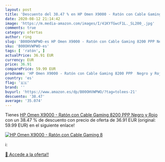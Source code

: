 ```yaml
---
layout: post
title: 'Descuento del 38.47 % en HP Omen X9000 - Ratón con Cable Gaming 8'
date: 2020-08-12 21:14:42
image: 'https://m.media-amazon.com/images/I/41KYfGwcF1L._SL200_.jpg'
comments: true
category: ofertas
author: ring
slug: 'B00OHVWPWO-es HP Omen X9000 - Ratón con Cable Gaming 8200 PPP Negro y Rojo'
sku: 'B00OHVWPWO-es'
tags: [ 'ratón', ]
actualPrice: 36.91 EUR
currency: EUR
price: 36.91
comparePrice: 59.99 EUR
prodname: 'HP Omen X9000 - Ratón con Cable Gaming 8200 PPP  Negro y Rojo'
country: 'es'
flag: '🇪🇸'
brand: ''
buyurl: 'https://www.amazon.es/dp/B00OHVWPWO/?tag=tolees-21'
descuento: '38.47'
average: '35.074'
---
```


Tienes [HP Omen X9000 - Ratón con Cable Gaming 8200 PPP  Negro y Rojo](https://www.amazon.es/dp/B00OHVWPWO/?tag=tolees-21) con un 38.47 % de descuento con precio de oferta de 36.91 EUR (original: 59.99 EUR) en el siguiente enlace!

[![HP Omen X9000 - Ratón con Cable Gaming 8](https://m.media-amazon.com/images/I/41KYfGwcF1L._SL200_.jpg)](https://www.amazon.es/dp/B00OHVWPWO/?tag=tolees-21)

ℹ️:


[🛒 Accede a la oferta!!](https://www.amazon.es/dp/B00OHVWPWO/?tag=tolees-21)
